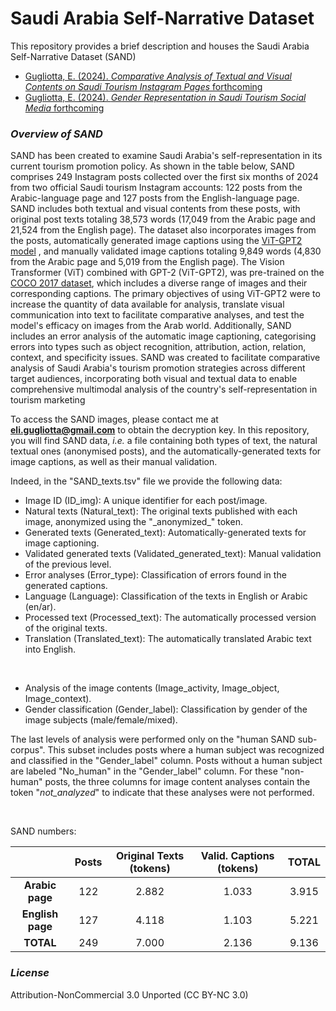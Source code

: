 # Saudi Arabia Self-Narrative Dataset


This repository provides a brief description and houses the Saudi Arabia Self-Narrative Dataset (SAND)
* [Gugliotta, E. (2024). *Comparative Analysis of Textual and Visual Contents on Saudi Tourism Instagram Pages* forthcoming]()
* [Gugliotta, E. (2024). *Gender Representation in Saudi Tourism Social Media* forthcoming]()

### *Overview of SAND*


SAND has been created to examine Saudi Arabia's self-representation in its current tourism promotion policy. As shown in the table below, SAND comprises 249 Instagram posts collected over the first six months of 2024 from two official Saudi tourism Instagram accounts: 122 posts from the Arabic-language page and 127 posts from the English-language page. SAND includes both textual and
visual contents from these posts, with original post texts totaling 38,573 words (17,049 from the Arabic page and 21,524 from the English page). The dataset also incorporates images from the posts, automatically generated image captions using the [ViT-GPT2 model](https://huggingface.co/nlpconnect/vit-gpt2-image-captioning) , and manually validated image captions totaling 9,849 words
(4,830 from the Arabic page and 5,019 from the English page). The Vision Transformer (ViT) combined with GPT-2 (ViT-GPT2), was pre-trained on the [COCO 2017 dataset](https://www.kaggle.com/datasets/awsaf49/coco-2017-dataset), which includes a diverse range of images and their corresponding captions. The primary objectives of using ViT-GPT2 were to increase the quantity of data available for analysis, translate visual communication into text to facilitate comparative analyses, and test the model's efficacy on images from the Arab world. 
Additionally, SAND includes an error analysis of the automatic image captioning, categorising errors into types such as object recognition, attribution, action, relation, context, and specificity issues. 
SAND was created to facilitate comparative analysis of Saudi Arabia's tourism promotion strategies across different target audiences, incorporating both visual and textual data to enable comprehensive multimodal analysis of the country's self-representation in tourism marketing

To access the SAND images, please contact me at **eli.gugliotta@gmail.com** to obtain the decryption key.
In this repository, you will find SAND data, *i.e.* a file containing both types of text, the natural textual ones (anonymised posts), and the automatically-generated texts for image captions, as well as their manual validation. 

Indeed, in the "SAND_texts.tsv" file we provide the following data:

* Image ID (ID_img): A unique identifier for each post/image.
* Natural texts (Natural_text): The original texts published with each image, anonymized using the "\_anonymized_" token.
* Generated texts (Generated_text): Automatically-generated texts for image captioning.
* Validated generated texts (Validated_generated_text): Manual validation of the previous level.
* Error analyses (Error_type): Classification of errors found in the generated captions.
* Language (Language): Classification of the texts in English or Arabic (en/ar).
* Processed text (Processed_text): The automatically processed version of the original texts.
* Translation (Translated_text): The automatically translated Arabic text into English.

<br />

* Analysis of the image contents (Image_activity, Image_object, Image_context).
* Gender classification (Gender_label): Classification by gender of the image subjects (male/female/mixed).

The last levels of analysis were performed only on the "human SAND sub-corpus". This subset includes posts where a human subject was recognized and classified in the "Gender_label" column. Posts without a human subject are labeled "No_human" in the "Gender_label" column. For these "non-human" posts, the three columns for image content analyses contain the token "_not_analyzed_" to indicate that these analyses were not performed.
  

<br />

SAND numbers:

<!--
||      **TOTAL NUMBER OF POSTS**       ||
|:----------------:|:-:|:----------------:|
|                  |249                 ||
| **Arabic posts** || **English posts** ||
|          122     || 127               ||
-->


|                  | **Posts** | **Original Texts (tokens)** | **Valid. Captions (tokens)** | **TOTAL** |
|:----------------:|:---------:|:--------------------------:|:---------------------------:|:---------------------------:|
| **Arabic page**  |    122    |          2.882             |           1.033      |   3.915    |
| **English page** |    127    |          4.118             |           1.103      |   5.221    |
| **TOTAL**        |    249    |          7.000             |           2.136      |   9.136    |


### *License*

Attribution-NonCommercial 3.0 Unported (CC BY-NC 3.0)

<!--
<br />

### *Citation* 

Please cite this work as: 

Asia in the mirror. Self-representations, Self-narratives, and Perception of the Other
Peter Lang.

````bibtex
@inproceedings{gugliotta-etal-wanlp2020, 
    title={An Empirical Analysis of Task Relations in the Multi-Task Annotation of an Arabizi Corpus}, 
    author={Gugliotta, Elisa and Dinarelli, Marco}, 
    booktitle={The 4th Conference on Language, Data and Knowledge (LDK 2023)}, 
    year={2023},
}

````
per decriptare: dovranno istallare gpg se non l'hanno già e poi lanciare questo comando: gpg -d SAND_images.tar.gz.gpg > SAND_images.tar.gz - la password da inserire nella shermata che uscirà è NomeConfANNO - su wp è salavata questa frase con la mot corretta.
<br />
-->

